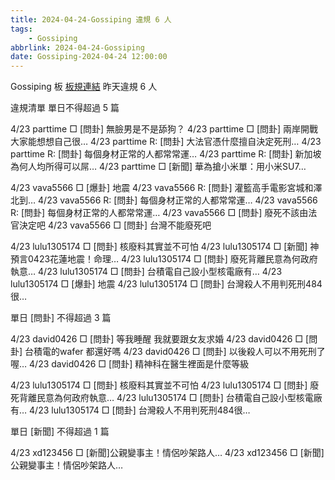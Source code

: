 ```yaml
---
title: 2024-04-24-Gossiping 違規 6 人
tags:
    - Gossiping
abbrlink: 2024-04-24-Gossiping
date: Gossiping-2024-04-24 12:00:00
---
```

Gossiping 板 [板規連結](https://www.ptt.cc/bbs/Gossiping/M.1637425085.A.07D.html)
昨天違規 6 人
<!-- more -->

違規清單
單日不得超過 5 篇

4/23 parttime □ [問卦] 無臉男是不是舔狗？
4/23 parttime □ [問卦] 兩岸開戰大家能想想自己很…
4/23 parttime R: [問卦] 大法官憑什麼擅自決定死刑…
4/23 parttime R: [問卦] 每個身材正常的人都常常運…
4/23 parttime R: [問卦] 新加坡為何人均所得可以屌…
4/23 parttime □ [新聞] 華為搶小米單：用小米SU7…

4/23 vava5566 □ [爆卦] 地震
4/23 vava5566 R: [問卦] 灌籃高手電影宮城和澤北到…
4/23 vava5566 R: [問卦] 每個身材正常的人都常常運…
4/23 vava5566 R: [問卦] 每個身材正常的人都常常運…
4/23 vava5566 □ [問卦] 廢死不該由法官決定吧
4/23 vava5566 □ [問卦] 台灣不能廢死吧

4/23 lulu1305174 □ [問卦] 核廢料其實並不可怕
4/23 lulu1305174 □ [新聞] 神預言0423花蓮地震！命理…
4/23 lulu1305174 □ [問卦] 廢死背離民意為何政府執意…
4/23 lulu1305174 □ [問卦] 台積電自己設小型核電廠有…
4/23 lulu1305174 □ [爆卦] 地震
4/23 lulu1305174 □ [問卦] 台灣殺人不用判死刑484很…

單日 [問卦] 不得超過 3 篇

4/23 david0426 □ [問卦] 等我睡醒 我就要跟女友求婚
4/23 david0426 □ [問卦] 台積電的wafer 都還好嗎
4/23 david0426 □ [問卦] 以後殺人可以不用死刑了喔…
4/23 david0426 □ [問卦] 精神科在醫生裡面是什麼等級

4/23 lulu1305174 □ [問卦] 核廢料其實並不可怕
4/23 lulu1305174 □ [問卦] 廢死背離民意為何政府執意…
4/23 lulu1305174 □ [問卦] 台積電自己設小型核電廠有…
4/23 lulu1305174 □ [問卦] 台灣殺人不用判死刑484很…

單日 [新聞] 不得超過 1 篇

4/23 xd123456 □ [新聞]公親變事主！情侶吵架路人…
4/23 xd123456 □ [新聞]公親變事主！情侶吵架路人…